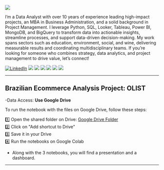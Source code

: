 <img src="https://media.licdn.com/dms/image/v2/D4D16AQFhh1NbZ3rC1A/profile-displaybackgroundimage-shrink_350_1400/B4DZWbDDzKHYAY-/0/1742063026061?e=1748476800&v=beta&t=NGuV2QF1iDtwfEl_1LmPbHLqHrNPpVhKKwKBbz9B2QM">

I’m a Data Analyst with over 10 years of experience leading high-impact projects, an MBA in Business Administration, and a solid background in Project Management. I leverage Python, SQL, Looker, Tableau, Power BI, MongoDB, and BigQuery to transform data into actionable insights, streamline processes, and support data-driven decision-making.
My work spans sectors such as education, environment, social, and wine, delivering measurable results and coordinating multidisciplinary teams. If you’re looking for someone who combines strategy, data analytics, and project management to drive value, let’s connect!

<!-- https://github-readme-stats.vercel.app/api?username=DennisHartrampf&show_icons=true -->
<p>
  <a href="https://www.linkedin.com/in/cordobagabriel"><img src="https://img.shields.io/badge/LinkedIn--_.svg?style=social&logo=linkedin" alt="LinkedIn"></a>
  <a href="#"><img src="https://img.shields.io/badge/Python-Expert-_.svg?logo=java"></a>
  <a href="#"><img src="https://img.shields.io/badge/SQL-Expert-_.svg?logo=kotlin"></a>
  <a href="#"><img src="https://img.shields.io/badge/Power BI-Expert-_.svg"></a>
  <a href="#"><img src="https://img.shields.io/badge/Looker-Expert-_.svg"></a>
  <a href="#"><img src="https://img.shields.io/badge/Tableau-Expert-_.svg"></a>
  <a href="#"><img src="https://img.shields.io/badge/ETL-Expert-_.svg"></a>
</p>

<hr>

## Brazilian Ecommerce Analysis Project: OLIST

-Data Access:
**Use Google Drive**

To run the notebook with the files on Google Drive, follow these steps:

1️⃣ Open the shared folder on Drive: [Google Drive Folder](https://drive.google.com/drive/folders/1TBtJU84YxLyQ8Pi2-m1kcc4EG1Qzjx5Q)  
2️⃣ Click on "Add shortcut to Drive"  
3️⃣ Save it in your Drive  
4️⃣ Run the notebooks on Google Colab  

- Along with the 3 notebooks, you will find a presentation and a dashboard.

<hr>


